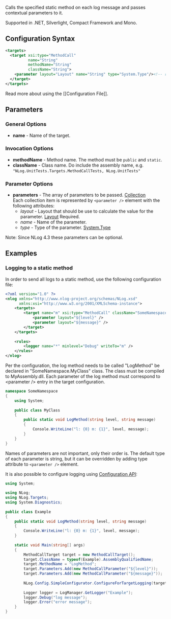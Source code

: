Calls the specified static method on each log message and passes contextual parameters to it. 

Supported in .NET, Silverlight, Compact Framework and Mono.

## Configuration Syntax
```xml
<targets>
  <target xsi:type="MethodCall"
          name="String"
          methodName="String"
          className="String">
    <parameter layout="Layout" name="String" type="System.Type"/><!-- repeated -->
  </target>
</targets>
```
Read more about using the [[Configuration File]].

## Parameters
### General Options
* **name** - Name of the target.

### Invocation Options
* **methodName** - Method name. The method must be `public` and `static`.
* **className** - Class name. Do include the assembly name, e.g. `"NLog.UnitTests.Targets.MethodCallTests, NLog.UnitTests"`

### Parameter Options
* **parameters** - The array of parameters to be passed. [Collection](Data-types)  
Each collection item is represented by `<parameter />` element with the following attributes:
  * _layout_ - Layout that should be use to calculate the value for the parameter. [Layout](Data-types) Required.
  * _name_ - Name of the parameter.
  * _type_ - Type of the parameter. [System.Type](Data-types)

Note: Since NLog 4.3 these parameters can be optional.

## Examples
### Logging to a static method
In order to send all logs to a static method, use the following configuration file:
```xml
<?xml version="1.0" ?>
<nlog xmlns="http://www.nlog-project.org/schemas/NLog.xsd"
      xmlns:xsi="http://www.w3.org/2001/XMLSchema-instance">
    <targets>
        <target name="m" xsi:type="MethodCall" className="SomeNamespace.MyClass, MyAssembly" methodName="LogMethod">
            <parameter layout="${level}" />
            <parameter layout="${message}" />
        </target>
    </targets>
 
    <rules>
        <logger name="*" minlevel="Debug" writeTo="m" />
    </rules>
</nlog>
```

Per the configuration, the log method needs to be called "LogMethod" be declared in "SomeNamespace.MyClass" class. The class must be compiled to MyAssembly.dll. Each parameter of the log method must correspond to \<parameter /> entry in the target configuration.

```csharp
namespace SomeNamespace
{
    using System;
 
    public class MyClass
    {
        public static void LogMethod(string level, string message)
        {
            Console.WriteLine("l: {0} m: {1}", level, message);
        }
    }
}
```

Names of parameters are not important, only their order is. The default type of each parameter is string, but it can be overridden by adding type attribute to `<parameter />` element.

It is also possible to configure logging using [Configuration API](Configuration-API):

```csharp
using System;
 
using NLog;
using NLog.Targets;
using System.Diagnostics;
 
public class Example
{
    public static void LogMethod(string level, string message)
    {
        Console.WriteLine("l: {0} m: {1}", level, message);
    }
 
    static void Main(string[] args)
    {
        MethodCallTarget target = new MethodCallTarget();
        target.ClassName = typeof(Example).AssemblyQualifiedName;
        target.MethodName = "LogMethod";
        target.Parameters.Add(new MethodCallParameter("${level}"));
        target.Parameters.Add(new MethodCallParameter("${message}"));
 
        NLog.Config.SimpleConfigurator.ConfigureForTargetLogging(target, LogLevel.Debug);
 
        Logger logger = LogManager.GetLogger("Example");
        logger.Debug("log message");
        logger.Error("error message");
    }
}
```